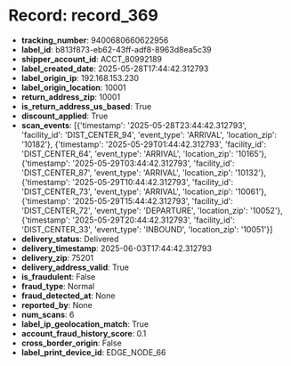 # Record: record_369

- **tracking_number**: 9400680660622956
- **label_id**: b813f873-eb62-43ff-adf8-8963d8ea5c39
- **shipper_account_id**: ACCT_80992189
- **label_created_date**: 2025-05-28T17:44:42.312793
- **label_origin_ip**: 192.168.153.230
- **label_origin_location**: 10001
- **return_address_zip**: 10001
- **is_return_address_us_based**: True
- **discount_applied**: True
- **scan_events**: [{'timestamp': '2025-05-28T23:44:42.312793', 'facility_id': 'DIST_CENTER_94', 'event_type': 'ARRIVAL', 'location_zip': '10182'}, {'timestamp': '2025-05-29T01:44:42.312793', 'facility_id': 'DIST_CENTER_64', 'event_type': 'ARRIVAL', 'location_zip': '10165'}, {'timestamp': '2025-05-29T03:44:42.312793', 'facility_id': 'DIST_CENTER_87', 'event_type': 'ARRIVAL', 'location_zip': '10132'}, {'timestamp': '2025-05-29T10:44:42.312793', 'facility_id': 'DIST_CENTER_73', 'event_type': 'ARRIVAL', 'location_zip': '10061'}, {'timestamp': '2025-05-29T15:44:42.312793', 'facility_id': 'DIST_CENTER_72', 'event_type': 'DEPARTURE', 'location_zip': '10052'}, {'timestamp': '2025-05-29T20:44:42.312793', 'facility_id': 'DIST_CENTER_33', 'event_type': 'INBOUND', 'location_zip': '10051'}]
- **delivery_status**: Delivered
- **delivery_timestamp**: 2025-06-03T17:44:42.312793
- **delivery_zip**: 75201
- **delivery_address_valid**: True
- **is_fraudulent**: False
- **fraud_type**: Normal
- **fraud_detected_at**: None
- **reported_by**: None
- **num_scans**: 6
- **label_ip_geolocation_match**: True
- **account_fraud_history_score**: 0.1
- **cross_border_origin**: False
- **label_print_device_id**: EDGE_NODE_66